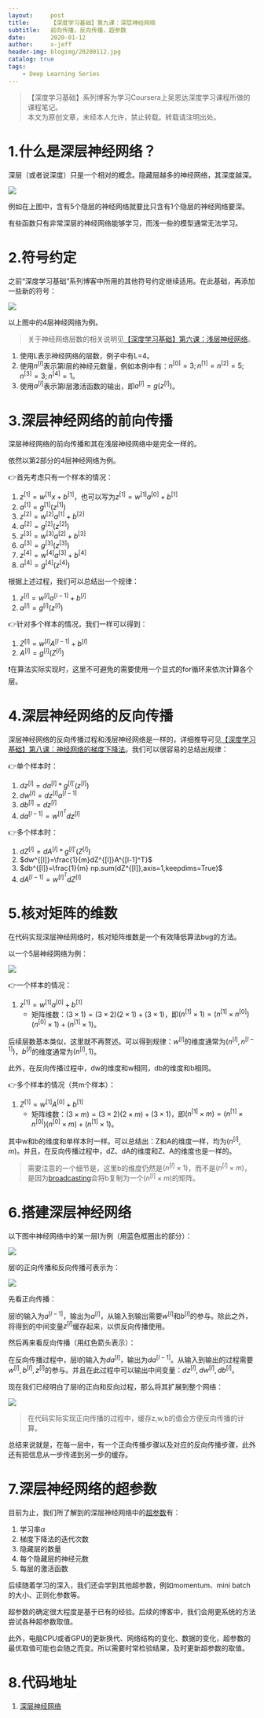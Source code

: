 ```yaml
---
layout:     post
title:      【深度学习基础】第九课：深层神经网络
subtitle:   前向传播，反向传播，超参数
date:       2020-01-12
author:     x-jeff
header-img: blogimg/20200112.jpg
catalog: true
tags:
    - Deep Learning Series
---
```

>【深度学习基础】系列博客为学习Coursera上吴恩达深度学习课程所做的课程笔记。  
>本文为原创文章，未经本人允许，禁止转载。转载请注明出处。

# 1.什么是深层神经网络？

深层（或者说深度）只是一个相对的概念。隐藏层越多的神经网络，其深度越深。

![](https://xjeffblogimg.oss-cn-beijing.aliyuncs.com/BLOGIMG/BlogImage/DeepLearningSeries/Lesson9/9x1.png)

例如在上图中，含有5个隐层的神经网络就要比只含有1个隐层的神经网络要深。

有些函数只有非常深层的神经网络能够学习，而浅一些的模型通常无法学习。

# 2.符号约定

之前“深度学习基础”系列博客中所用的其他符号约定继续适用。在此基础，再添加一些新的符号：

![](https://xjeffblogimg.oss-cn-beijing.aliyuncs.com/BLOGIMG/BlogImage/DeepLearningSeries/Lesson9/9x2.png)

以上图中的4层神经网络为例。

>关于神经网络层数的相关说明见[【深度学习基础】第六课：浅层神经网络](http://shichaoxin.com/2019/12/03/深度学习基础-第六课-浅层神经网络/)。

1. 使用L表示神经网络的层数，例子中有L=4。
2. 使用$n^{[l]}$表示第l层的神经元数量，例如本例中有：$n^{[0]}=3;n^{[1]}=n^{[2]}=5;n^{[3]}=3;n^{[4]}=1$。
3. 使用$a^{[l]}$表示第l层激活函数的输出，即$a^{[l]}=g(z^{[l]})$。

# 3.深层神经网络的前向传播

深层神经网络的前向传播和其在浅层神经网络中是完全一样的。

依然以第2部分的4层神经网络为例。

👉首先考虑只有一个样本的情况：

1. $z^{[1]}=w^{[1]}x+b^{[1]}$，也可以写为$z^{[1]}=w^{[1]}a^{[0]}+b^{[1]}$
2. $a^{[1]}=g^{[1]}(z^{[1]})$
3. $z^{[2]}=w^{[2]}a^{[1]}+b^{[2]}$
4. $a^{[2]}=g^{[2]}(z^{[2]})$
5. $z^{[3]}=w^{[3]}a^{[2]}+b^{[3]}$
6. $a^{[3]}=g^{[3]}(z^{[3]})$
7. $z^{[4]}=w^{[4]}a^{[3]}+b^{[4]}$
8. $a^{[4]}=g^{[4]}(z^{[4]})$

根据上述过程，我们可以总结出一个规律：

1. $z^{[l]}=w^{[l]}a^{[l-1]}+b^{[l]}$
2. $a^{[l]}=g^{[l]}(z^{[l]})$

👉针对多个样本的情况，我们一样可以得到：

1. $Z^{[l]}=w^{[l]}A^{[l-1]}+b^{[l]}$
2. $A^{[l]}=g^{[l]}(Z^{[l]})$

❗️在算法实际实现时，这里不可避免的需要使用一个显式的for循环来依次计算各个层。

# 4.深层神经网络的反向传播

深层神经网络的反向传播过程和浅层神经网络是一样的，详细推导可见[【深度学习基础】第八课：神经网络的梯度下降法](http://shichaoxin.com/2019/12/24/深度学习基础-第八课-神经网络的梯度下降法/)。我们可以很容易的总结出规律：

👉单个样本时：

1. $dz^{[l]}=da^{[l]}*g^{[l]'}(z^{[l]})$
2. $dw^{[l]}=dz^{[l]}a^{[l-1]}$
3. $db^{[l]}=dz^{[l]}$
4. $da^{[l-1]}=w^{[l]^T}dz^{[l]}$

👉多个样本时：

1. $dZ^{[l]}=dA^{[l]}*g^{[l]'}(Z^{[l]})$
2. $dw^{[l]}=\frac{1}{m}dZ^{[l]}A^{[l-1]^T}$
3. $db^{[l]}=\frac{1}{m} np.sum(dZ^{[l]},axis=1,keepdims=True)$
4. $dA^{[l-1]}=w^{[l]^T}dZ^{[l]}$

# 5.核对矩阵的维数

在代码实现深层神经网络时，核对矩阵维数是一个有效降低算法bug的方法。

以一个5层神经网络为例：

![](https://xjeffblogimg.oss-cn-beijing.aliyuncs.com/BLOGIMG/BlogImage/DeepLearningSeries/Lesson9/9x3.png)

👉一个样本的情况：

1. $z^{[1]}=w^{[1]}a^{[0]}+b^{[1]}$
	* 矩阵维数：$(3\times 1)=(3\times 2)(2\times 1)+(3\times 1)$，即$(n^{[1]}\times 1)=(n^{[1]}\times n^{[0]})(n^{[0]}\times 1)+(n^{[1]}\times 1)$。

后续层数基本类似，这里就不再赘述。可以得到规律：$w^{[l]}$的维度通常为$(n^{[l]},n^{[l-1]})$，$b^{[l]}$的维度通常为$(n^{[l]},1)$。

此外，在反向传播过程中，dw的维度和w相同，db的维度和b相同。

👉多个样本的情况（共m个样本）：

1. $Z^{[1]}=w^{[1]}A^{[0]}+b^{[1]}$
	* 矩阵维数：$(3\times m)=(3\times 2)(2\times m)+(3\times 1)$，即$(n^{[1]}\times m)=(n^{[1]}\times n^{[0]})(n^{[0]} \times m)+(n^{[1]}\times 1)$。

其中w和b的维度和单样本时一样。可以总结出：Z和A的维度一样，均为$(n^{[l]},m)$。并且，在反向传播过程中，dZ、dA的维度和Z、A的维度也是一样的。

>需要注意的一个细节是，这里b的维度仍然是$(n^{[l]}\times 1)$，而不是$(n^{[l]}\times m)$，是因为[broadcasting](http://shichaoxin.com/2019/11/22/深度学习基础-第五课-向量化/)会将b复制为一个$(n^{[l]}\times m)$的矩阵。

# 6.搭建深层神经网络

以下图中神经网络中的某一层l为例（用蓝色框圈出的部分）：

![](https://xjeffblogimg.oss-cn-beijing.aliyuncs.com/BLOGIMG/BlogImage/DeepLearningSeries/Lesson9/9x4.png)

层l的正向传播和反向传播可表示为：

![](https://xjeffblogimg.oss-cn-beijing.aliyuncs.com/BLOGIMG/BlogImage/DeepLearningSeries/Lesson9/9x5.png)

先看正向传播：

层l的输入为$a^{[l-1]}$，输出为$a^{[l]}$，从输入到输出需要$w^{[l]}$和$b^{[l]}$的参与。除此之外，将得到的中间变量$z^{[l]}$缓存起来，以供反向传播使用。

然后再来看反向传播（用红色箭头表示）：

在反向传播过程中，层l的输入为$da^{[l]}$，输出为$da^{[l-1]}$。从输入到输出的过程需要$w^{[l]},b^{[l]},z^{[l]}$的参与。并且在此过程中可以输出中间变量：$dz^{[l]},dw^{[l]},db^{[l]}$。

现在我们已经明白了层l的正向和反向过程，那么将其扩展到整个网络：

![](https://xjeffblogimg.oss-cn-beijing.aliyuncs.com/BLOGIMG/BlogImage/DeepLearningSeries/Lesson9/9x6.png)

>在代码实际实现正向传播的过程中，缓存z,w,b的值会方便反向传播的计算。

总结来说就是，在每一层中，有一个正向传播步骤以及对应的反向传播步骤，此外还有把信息从一步传递到另一步的缓存。

# 7.深层神经网络的超参数

目前为止，我们所了解到的深层神经网络中的[超参数](http://shichaoxin.com/2019/08/11/深度学习基础-第一课-从KNN到深度学习/)有：

1. 学习率$\alpha$
2. 梯度下降法的迭代次数
3. 隐藏层的数量
4. 每个隐藏层的神经元数
5. 每层的激活函数

后续随着学习的深入，我们还会学到其他超参数，例如momentum、mini batch的大小、正则化参数等。

超参数的确定很大程度是基于已有的经验。后续的博客中，我们会用更系统的方法尝试各种超参数取值。

此外，电脑CPU或者GPU的更新换代、网络结构的变化、数据的变化，超参数的最优取值可能也会随之而变。所以需要时常检验结果，及时更新超参数的取值。

# 8.代码地址

1. [深层神经网络](https://github.com/x-jeff/DeepLearning_Code_Demo/tree/master/Demo3)